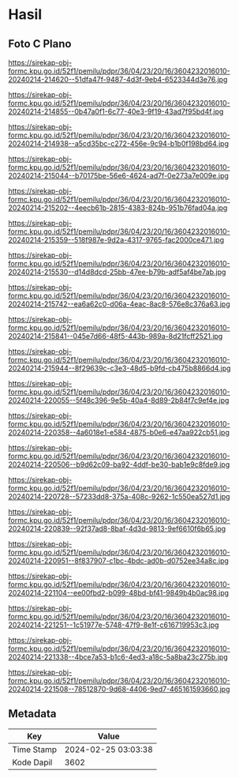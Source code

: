# Hasil

## Foto C Plano

https://sirekap-obj-formc.kpu.go.id/52f1/pemilu/pdpr/36/04/23/20/16/3604232016010-20240214-214620--51dfa47f-9487-4d3f-9eb4-6523344d3e76.jpg

https://sirekap-obj-formc.kpu.go.id/52f1/pemilu/pdpr/36/04/23/20/16/3604232016010-20240214-214855--0b47a0f1-6c77-40e3-9f19-43ad7f95bd4f.jpg

https://sirekap-obj-formc.kpu.go.id/52f1/pemilu/pdpr/36/04/23/20/16/3604232016010-20240214-214938--a5cd35bc-c272-456e-9c94-b1b0f198bd64.jpg

https://sirekap-obj-formc.kpu.go.id/52f1/pemilu/pdpr/36/04/23/20/16/3604232016010-20240214-215044--b70175be-56e6-4624-ad7f-0e273a7e009e.jpg

https://sirekap-obj-formc.kpu.go.id/52f1/pemilu/pdpr/36/04/23/20/16/3604232016010-20240214-215202--4eecb61b-2815-4383-824b-951b76fad04a.jpg

https://sirekap-obj-formc.kpu.go.id/52f1/pemilu/pdpr/36/04/23/20/16/3604232016010-20240214-215359--518f987e-9d2a-4317-9765-fac2000ce471.jpg

https://sirekap-obj-formc.kpu.go.id/52f1/pemilu/pdpr/36/04/23/20/16/3604232016010-20240214-215530--d14d8dcd-25bb-47ee-b79b-adf5af4be7ab.jpg

https://sirekap-obj-formc.kpu.go.id/52f1/pemilu/pdpr/36/04/23/20/16/3604232016010-20240214-215742--ea6a62c0-d06a-4eac-8ac8-576e8c376a63.jpg

https://sirekap-obj-formc.kpu.go.id/52f1/pemilu/pdpr/36/04/23/20/16/3604232016010-20240214-215841--045e7d66-48f5-443b-989a-8d21fcff2521.jpg

https://sirekap-obj-formc.kpu.go.id/52f1/pemilu/pdpr/36/04/23/20/16/3604232016010-20240214-215944--8f29639c-c3e3-48d5-b9fd-cb475b8866d4.jpg

https://sirekap-obj-formc.kpu.go.id/52f1/pemilu/pdpr/36/04/23/20/16/3604232016010-20240214-220055--5f48c396-9e5b-40a4-8d89-2b84f7c9ef4e.jpg

https://sirekap-obj-formc.kpu.go.id/52f1/pemilu/pdpr/36/04/23/20/16/3604232016010-20240214-220358--4a6018e1-e584-4875-b0e6-e47aa922cb51.jpg

https://sirekap-obj-formc.kpu.go.id/52f1/pemilu/pdpr/36/04/23/20/16/3604232016010-20240214-220506--b9d62c09-ba92-4ddf-be30-bab1e9c8fde9.jpg

https://sirekap-obj-formc.kpu.go.id/52f1/pemilu/pdpr/36/04/23/20/16/3604232016010-20240214-220728--57233dd8-375a-408c-9262-1c550ea527d1.jpg

https://sirekap-obj-formc.kpu.go.id/52f1/pemilu/pdpr/36/04/23/20/16/3604232016010-20240214-220839--92f37ad8-8baf-4d3d-9813-9ef6610f6b65.jpg

https://sirekap-obj-formc.kpu.go.id/52f1/pemilu/pdpr/36/04/23/20/16/3604232016010-20240214-220951--8f837907-c1bc-4bdc-ad0b-d0752ee34a8c.jpg

https://sirekap-obj-formc.kpu.go.id/52f1/pemilu/pdpr/36/04/23/20/16/3604232016010-20240214-221104--ee00fbd2-b099-48bd-bf41-9849b4b0ac98.jpg

https://sirekap-obj-formc.kpu.go.id/52f1/pemilu/pdpr/36/04/23/20/16/3604232016010-20240214-221251--1c51977e-5748-47f9-8e1f-c616719953c3.jpg

https://sirekap-obj-formc.kpu.go.id/52f1/pemilu/pdpr/36/04/23/20/16/3604232016010-20240214-221338--4bce7a53-b1c6-4ed3-a18c-5a8ba23c275b.jpg

https://sirekap-obj-formc.kpu.go.id/52f1/pemilu/pdpr/36/04/23/20/16/3604232016010-20240214-221508--78512870-9d68-4406-9ed7-465161593660.jpg


## Metadata

| Key        | Value               |
| ---------- | ------------------- |
| Time Stamp | 2024-02-25 03:03:38 |
| Kode Dapil | 3602                |



